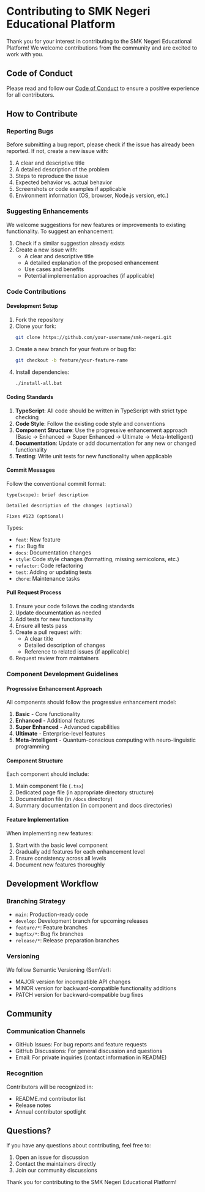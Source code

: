# Contributing to SMK Negeri Educational Platform

Thank you for your interest in contributing to the SMK Negeri Educational Platform! We welcome contributions from the community and are excited to work with you.

## Code of Conduct

Please read and follow our [Code of Conduct](CODE_OF_CONDUCT.md) to ensure a positive experience for all contributors.

## How to Contribute

### Reporting Bugs

Before submitting a bug report, please check if the issue has already been reported. If not, create a new issue with:

1. A clear and descriptive title
2. A detailed description of the problem
3. Steps to reproduce the issue
4. Expected behavior vs. actual behavior
5. Screenshots or code examples if applicable
6. Environment information (OS, browser, Node.js version, etc.)

### Suggesting Enhancements

We welcome suggestions for new features or improvements to existing functionality. To suggest an enhancement:

1. Check if a similar suggestion already exists
2. Create a new issue with:
   - A clear and descriptive title
   - A detailed explanation of the proposed enhancement
   - Use cases and benefits
   - Potential implementation approaches (if applicable)

### Code Contributions

#### Development Setup

1. Fork the repository
2. Clone your fork:
   ```bash
   git clone https://github.com/your-username/smk-negeri.git
   ```
3. Create a new branch for your feature or bug fix:
   ```bash
   git checkout -b feature/your-feature-name
   ```
4. Install dependencies:
   ```bash
   ./install-all.bat
   ```

#### Coding Standards

1. **TypeScript**: All code should be written in TypeScript with strict type checking
2. **Code Style**: Follow the existing code style and conventions
3. **Component Structure**: Use the progressive enhancement approach (Basic → Enhanced → Super Enhanced → Ultimate → Meta-Intelligent)
4. **Documentation**: Update or add documentation for any new or changed functionality
5. **Testing**: Write unit tests for new functionality when applicable

#### Commit Messages

Follow the conventional commit format:

```
type(scope): brief description

Detailed description of the changes (optional)

Fixes #123 (optional)
```

Types:

- `feat`: New feature
- `fix`: Bug fix
- `docs`: Documentation changes
- `style`: Code style changes (formatting, missing semicolons, etc.)
- `refactor`: Code refactoring
- `test`: Adding or updating tests
- `chore`: Maintenance tasks

#### Pull Request Process

1. Ensure your code follows the coding standards
2. Update documentation as needed
3. Add tests for new functionality
4. Ensure all tests pass
5. Create a pull request with:
   - A clear title
   - Detailed description of changes
   - Reference to related issues (if applicable)
6. Request review from maintainers

### Component Development Guidelines

#### Progressive Enhancement Approach

All components should follow the progressive enhancement model:

1. **Basic** - Core functionality
2. **Enhanced** - Additional features
3. **Super Enhanced** - Advanced capabilities
4. **Ultimate** - Enterprise-level features
5. **Meta-Intelligent** - Quantum-conscious computing with neuro-linguistic programming

#### Component Structure

Each component should include:

1. Main component file (`.tsx`)
2. Dedicated page file (in appropriate directory structure)
3. Documentation file (in `/docs` directory)
4. Summary documentation (in component and docs directories)

#### Feature Implementation

When implementing new features:

1. Start with the basic level component
2. Gradually add features for each enhancement level
3. Ensure consistency across all levels
4. Document new features thoroughly

## Development Workflow

### Branching Strategy

- `main`: Production-ready code
- `develop`: Development branch for upcoming releases
- `feature/*`: Feature branches
- `bugfix/*`: Bug fix branches
- `release/*`: Release preparation branches

### Versioning

We follow Semantic Versioning (SemVer):

- MAJOR version for incompatible API changes
- MINOR version for backward-compatible functionality additions
- PATCH version for backward-compatible bug fixes

## Community

### Communication Channels

- GitHub Issues: For bug reports and feature requests
- GitHub Discussions: For general discussion and questions
- Email: For private inquiries (contact information in README)

### Recognition

Contributors will be recognized in:

- README.md contributor list
- Release notes
- Annual contributor spotlight

## Questions?

If you have any questions about contributing, feel free to:

1. Open an issue for discussion
2. Contact the maintainers directly
3. Join our community discussions

Thank you for contributing to the SMK Negeri Educational Platform!
